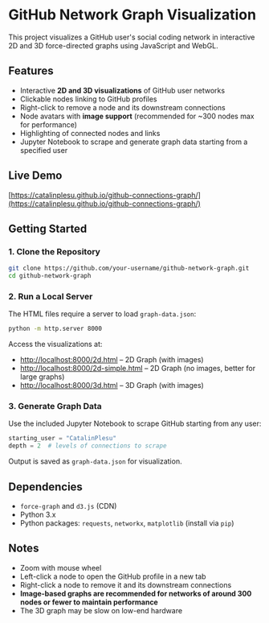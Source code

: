 # GitHub Network Graph Visualization

This project visualizes a GitHub user's social coding network in interactive 2D and 3D force-directed graphs using JavaScript and WebGL.

## Features

* Interactive **2D and 3D visualizations** of GitHub user networks
* Clickable nodes linking to GitHub profiles
* Right-click to remove a node and its downstream connections
* Node avatars with **image support** (recommended for \~300 nodes max for performance)
* Highlighting of connected nodes and links
* Jupyter Notebook to scrape and generate graph data starting from a specified user

## Live Demo

[https://catalinplesu.github.io/github-connections-graph/](https://catalinplesu.github.io/github-connections-graph/)

## Getting Started

### 1. Clone the Repository

```bash
git clone https://github.com/your-username/github-network-graph.git
cd github-network-graph
```

### 2. Run a Local Server

The HTML files require a server to load `graph-data.json`:

```bash
python -m http.server 8000
```

Access the visualizations at:

* [http://localhost:8000/2d.html](http://localhost:8000/2d.html) – 2D Graph (with images)
* [http://localhost:8000/2d-simple.html](http://localhost:8000/2d-simple.html) – 2D Graph (no images, better for large graphs)
* [http://localhost:8000/3d.html](http://localhost:8000/3d.html) – 3D Graph (with images)

### 3. Generate Graph Data

Use the included Jupyter Notebook to scrape GitHub starting from any user:

```python
starting_user = "CatalinPlesu"
depth = 2  # levels of connections to scrape
```

Output is saved as `graph-data.json` for visualization.

## Dependencies

* `force-graph` and `d3.js` (CDN)
* Python 3.x
* Python packages: `requests`, `networkx`, `matplotlib` (install via `pip`)

## Notes

* Zoom with mouse wheel
* Left-click a node to open the GitHub profile in a new tab
* Right-click a node to remove it and its downstream connections
* **Image-based graphs are recommended for networks of around 300 nodes or fewer to maintain performance**
* The 3D graph may be slow on low-end hardware

